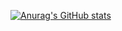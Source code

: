 [![Anurag's GitHub stats](https://github-readme-stats.vercel.app/api?username=CoderJoeW)](https://github.com/anuraghazra/github-readme-stats)
